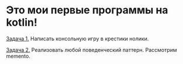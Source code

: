 # Это мои первые программы на kotlin!
[Задача 1.](https://github.com/irina792901/hw_3_paradigmes/blob/master/src/main/kotlin/TicTacToeGame.kt) Написать консольную игру в крестики нолики.

[Задача 2.](https://github.com/irina792901/hw_3_paradigmes/blob/master/src/main/kotlin/Memento.kt) Реализовать любой поведенческий паттерн. Рассмотрим memento.

